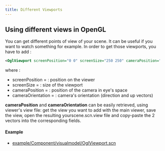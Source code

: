 ```yaml
---
title: Different Viewports
---
```


Using different views in OpenGL
-------------------------------

You can get different points of view of your scene. It can be useful if
you want to watch something for example. In order to get those
viewports, you have to add :

```xml
<OglViewport screenPosition="0 0" screenSize="250 250" cameraPosition="-1 2.7 5" cameraOrientation="-0 -0 -0 1" />
```

where :

-   screenPosition = : position on the viewer
-   screenSize = : size of the viewport
-   cameraPosition = : position of the camera in eye's space
-   cameraOrientation = : camera's orientation (direction and
    up vectors)

**cameraPosition** and **cameraOrientation** can be easily retrieved,
using viewer's view file: get the view you want to add with the main
viewer, save the view, open the resulting yourscene.scn.view file and
copy-paste the 2 vectors into the corresponding fields.

#### Example

-   [example/Component/visualmodel/OglViewport.scn](https://github.com/sofa-framework/sofa/blob/master/examples/Component/Visual/OglViewport.scn)

